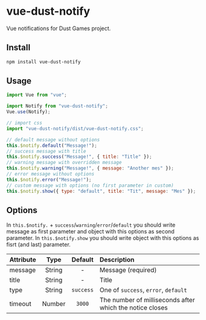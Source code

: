 # vue-dust-notify

Vue notifications for Dust Games project.

## Install

```bash
npm install vue-dust-notify
```

## Usage

```js
import Vue from "vue";

import Notify from "vue-dust-notify";
Vue.use(Notify);

// import css
import "vue-dust-notify/dist/vue-dust-notify.css";

// default message without options
this.$notify.default("Message!");
// success message with title
this.$notify.success("Message!", { title: "Title" });
// warning message with overridden message
this.$notify.warning("Message!", { message: "Another mes" });
// error message without options
this.$notify.error("Message!");
// custom message with options (no first parameter in custom)
this.$notify.show({ type: "default", title: "Tit", message: "Mes" });
```

## Options

In `this.$notify.` + `success`/`warning`/`error`/`default` you should write message as first parameter and object with this options as second parameter.
In `this.$notify.show` you should write object with this options as fisrt (and last) parameter.

| Attribute |  Type  |  Default  | Description                                              |
| :-------- | :----: | :-------: | :------------------------------------------------------- |
| message   | String |     -     | Message (required)                                       |
| title     | String |     -     | Title                                                    |
| type      | String | `success` | One of `success`, `error`, `default`                     |
| timeout   | Number |  `3000`   | The number of milliseconds after which the notice closes |
